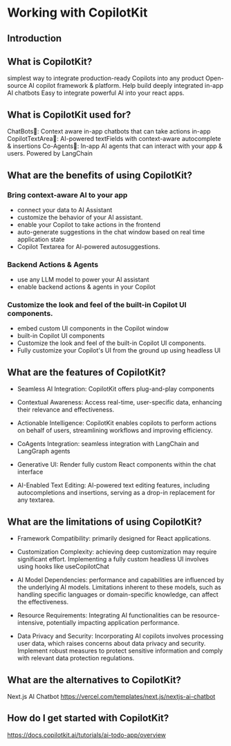 # Working with CopilotKit


## Introduction

## What is CopilotKit?

simplest way to integrate production-ready Copilots into any product
Open-source AI copilot framework & platform. 
Help build deeply integrated in-app AI chatbots
Easy to integrate powerful AI into your react apps.

## What is CopilotKit used for?

ChatBots💬: Context aware in-app chatbots that can take actions in-app
CopilotTextArea📝: AI-powered textFields with context-aware autocomplete & insertions
Co-Agents🤖: In-app AI agents that can interact with your app & users. Powered by LangChain

## What are the benefits of using CopilotKit?

### Bring context-aware AI to your app
- connect your data to AI Assistant
- customize the behavior of your AI assistant.
- enable your Copilot to take actions in the frontend
- auto-generate suggestions in the chat window based on real time application state
- Copilot Textarea for AI-powered autosuggestions.

### Backend Actions & Agents
- use any LLM model to power your AI assistant
- enable backend actions & agents in your Copilot

### Customize the look and feel of the built-in Copilot UI components.
- embed custom UI components in the Copilot window
- built-in Copilot UI components
- Customize the look and feel of the built-in Copilot UI components.
- Fully customize your Copilot's UI from the ground up using headless UI

## What are the features of CopilotKit?

* Seamless AI Integration: CopilotKit offers plug-and-play components 

* Contextual Awareness: Access real-time, user-specific data, enhancing their relevance and effectiveness. 

* Actionable Intelligence: CopilotKit enables copilots to perform actions on behalf of users, streamlining workflows and improving efficiency. 

* CoAgents Integration: seamless integration with LangChain and LangGraph agents

* Generative UI: Render fully custom React components within the chat interface

* AI-Enabled Text Editing: AI-powered text editing features, including autocompletions and insertions, serving as a drop-in replacement for any textarea. 

## What are the limitations of using CopilotKit?

- Framework Compatibility: primarily designed for React applications.

- Customization Complexity: achieving deep customization may require significant effort. Implementing a fully custom headless UI involves using hooks like useCopilotChat

- AI Model Dependencies: performance and capabilities are influenced by the underlying AI models. Limitations inherent to these models, such as handling specific languages or domain-specific knowledge, can affect the effectiveness.

- Resource Requirements: Integrating AI functionalities can be resource-intensive, potentially impacting application performance. 

- Data Privacy and Security: Incorporating AI copilots involves processing user data, which raises concerns about data privacy and security. Implement robust measures to protect sensitive information and comply with relevant data protection regulations.

## What are the alternatives to CopilotKit?

Next.js AI Chatbot
https://vercel.com/templates/next.js/nextjs-ai-chatbot

## How do I get started with CopilotKit?

https://docs.copilotkit.ai/tutorials/ai-todo-app/overview


